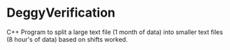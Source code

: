 # DeggyVerification
C++ Program to split a large text file (1 month of data) into smaller text files (8 hour's of data) based on shifts worked.
